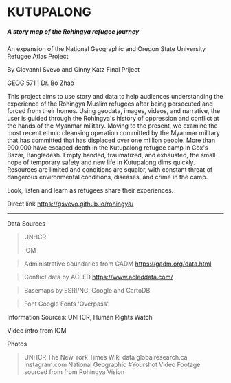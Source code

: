 # KUTUPALONG

##### A story map of the Rohingya refugee journey

An expansion of the National Geographic and Oregon State University   Refugee Atlas Project 

By Giovanni Svevo and Ginny Katz
Final Priject

GEOG 571 | Dr. Bo Zhao





This project aims to use story and data to help audiences understanding the experience of the Rohingya Muslim refugees after being persecuted and forced from their homes. Using geodata, images, videos,  and narrative, the user is guided through the Rohingya's history of oppression and conflict at the hands of the Myanmar military. Moving to the present, we examine the most recent ethnic cleansing operation committed by the Myanmar military that has committed that has displaced over one million people.  More than 900,000 have escaped death in the Kutupalong refugee camp in Cox's Bazar, Bangladesh.  Empty handed, traumatized, and exhausted, the small hope of temporary safety and new life in Kutupalong dims quickly. Resources are limited and conditions are squalor, with constant threat of dangerous environmental conditions, diseases, and crime in the camp. 

 Look, listen and learn as refugees share their experiences. 





Direct link 
https://gsvevo.github.io/rohingya/


------

Data Sources

> UNHCR
>
> IOM

> Administrative boundaries from GADM https://gadm.org/data.html

> Conflict data by ACLED https://www.acleddata.com/

> Basemaps by ESRI/NG, Google and CartoDB

> Font Google Fonts 'Overpass'

Information  Sources: UNHCR, Human Rights Watch

Video intro from IOM

Photos  

> UNHCR
> The New York Times
> Wiki data 
> globalresearch.ca
> Instagram.com
> National Geographic #Yourshot
> Video Footage sourced from from Rohingya Vision





















